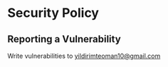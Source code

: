 # Security Policy


## Reporting a Vulnerability

Write vulnerabilities to yildirimteoman10@gmail.com
